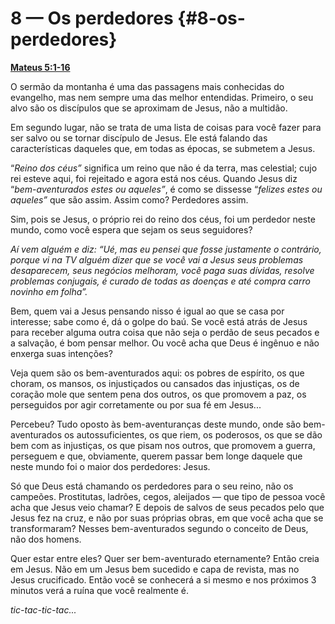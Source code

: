 # 8 — Os perdedores {#8-os-perdedores}

[**Mateus 5:1-16**](http://bibliaonline.com.br/acf/mt/5/1-16)

O sermão da montanha é uma das passagens mais conhecidas do evangelho, mas nem sempre uma das melhor entendidas. Primeiro, o seu alvo são os discípulos que se aproximam de Jesus, não a multidão.

Em segundo lugar, não se trata de uma lista de coisas para você fazer para ser salvo ou se tornar discípulo de Jesus. Ele está falando das características daqueles que, em todas as épocas, se submetem a Jesus.

“_Reino dos céus”_ significa um reino que não é da terra, mas celestial; cujo rei esteve aqui, foi rejeitado e agora está nos céus. Quando Jesus diz “_bem-aventurados estes ou aqueles”_, é como se dissesse “_felizes estes ou aqueles”_ que são assim. Assim como? Perdedores assim.

Sim, pois se Jesus, o próprio rei do reino dos céus, foi um perdedor neste mundo, como você espera que sejam os seus seguidores?

_Aí vem alguém e diz: “Ué, mas eu pensei que fosse justamente o contrário, porque vi na TV alguém dizer que se você vai a Jesus seus problemas desaparecem, seus negócios melhoram, você paga suas dívidas, resolve problemas conjugais, é curado de todas as doenças e até compra carro novinho em folha”._

Bem, quem vai a Jesus pensando nisso é igual ao que se casa por interesse; sabe como é, dá o golpe do baú. Se você está atrás de Jesus para receber alguma outra coisa que não seja o perdão de seus pecados e a salvação, é bom pensar melhor. Ou você acha que Deus é ingênuo e não enxerga suas intenções?

Veja quem são os bem-aventurados aqui: os pobres de espírito, os que choram, os mansos, os injustiçados ou cansados das injustiças, os de coração mole que sentem pena dos outros, os que promovem a paz, os perseguidos por agir corretamente ou por sua fé em Jesus...

Percebeu? Tudo oposto às bem-aventuranças deste mundo, onde são bem-aventurados os autossuficientes, os que riem, os poderosos, os que se dão bem com as injustiças, os que pisam nos outros, que promovem a guerra, perseguem e que, obviamente, querem passar bem longe daquele que neste mundo foi o maior dos perdedores: Jesus.

Só que Deus está chamando os perdedores para o seu reino, não os campeões. Prostitutas, ladrões, cegos, aleijados — que tipo de pessoa você acha que Jesus veio chamar? E depois de salvos de seus pecados pelo que Jesus fez na cruz, e não por suas próprias obras, em que você acha que se transformaram? Nesses bem-aventurados segundo o conceito de Deus, não dos homens.

Quer estar entre eles? Quer ser bem-aventurado eternamente? Então creia em Jesus. Não em um Jesus bem sucedido e capa de revista, mas no Jesus crucificado. Então você se conhecerá a si mesmo e nos próximos 3 minutos verá a ruína que você realmente é.

_tic-tac-tic-tac..._